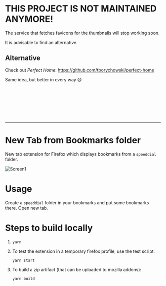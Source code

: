 
# THIS PROJECT IS NOT MAINTAINED ANYMORE!

The service that fetches favicons for the thumbnails will stop working soon.

It is advisable to find an alternative.

## Alternative

Check out _Perfect Home_: https://github.com/tborychowski/perfect-home

Same idea, but better in every way :smile:

<br>
<br>
<br>
<br>
<br>
<br>


-----


# New Tab from Bookmarks folder
New tab extension for Firefox which displays bookmarks from a `speeddial` folder.

![Screen1](_stuff/screen1.png)

# Usage
Create a `speeddial` folder in your bookmarks and put some bookmarks there.
Open new tab.

# Steps to build locally
1. `yarn`
2. To test the extension in a temporary firefox profile, use the test script:
    ```sh
    yarn start
    ```
	

3. To build a zip artifact (that can be uploaded to mozilla addons):
    ```sh
    yarn build
    ```
